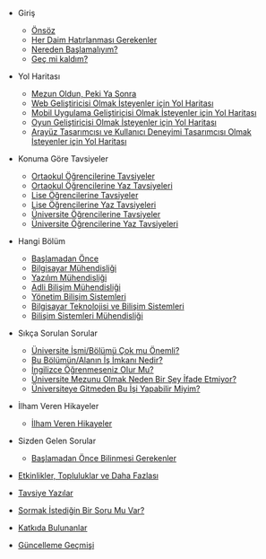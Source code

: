 * Giriş

  * [Önsöz](giris/onsoz.md)
  * [Her Daim Hatırlanması Gerekenler](giris/herdaimhatirlanmasigerekenler.md)
  * [Nereden Başlamalıyım?](giris/neredenbaslamaliyim.md)
  * [Geç mi kaldım?](giris/gecmikaldim.md)

* Yol Haritası

  * [Mezun Oldun, Peki Ya Sonra](yolharitasi/mezunoldun.md)
  * [Web Geliştiricisi Olmak İsteyenler için Yol Haritası](yolharitasi/webdeveloper)
  * [Mobil Uygulama Geliştiricisi Olmak İsteyenler için Yol Haritası](yolharitasi/mobiledeveloper.md)
  * [Oyun Geliştiricisi Olmak İsteyenler için Yol Haritası](yolharitasi/gamedeveloper.md)
  * [Arayüz Tasarımcısı ve Kullanıcı Deneyimi Tasarımcısı Olmak İsteyenler için Yol Haritası]()

* Konuma Göre Tavsiyeler

  * [Ortaokul Öğrencilerine Tavsiyeler]()
  * [Ortaokul Öğrencilerine Yaz Tavsiyeleri]()
  * [Lise Öğrencilerine Tavsiyeler]()
  * [Lise Öğrencilerine Yaz Tavsiyeleri]()
  * [Üniversite Öğrencilerine Tavsiyeler]()
  * [Üniversite Öğrencilerine Yaz Tavsiyeleri]()

* Hangi Bölüm

    * [Başlamadan Önce]()
    * [Bilgisayar Mühendisliği]()
    * [Yazılım Mühendisliği]()
    * [Adli Bilişim Mühendisliği]()
    * [Yönetim Bilişim Sistemleri]()
    * [Bilgisayar Teknolojisi ve Bilişim Sistemleri]()
    * [Bilişim Sistemleri Mühendisliği]()

* Sıkça Sorulan Sorular

    * [Üniversite İsmi/Bölümü Çok mu Önemli?](sss/universiteismionemli.md)
    * [Bu Bölümün/Alanın İş İmkanı Nedir?](sss/isimkani.md)
    * [İngilizce Öğrenmeseniz Olur Mu?](sss/ingilizce.md)
    * [Üniversite Mezunu Olmak Neden Bir Şey İfade Etmiyor?](sss/universitemezunu.md)
    * [Üniversiteye Gitmeden Bu İşi Yapabilir Miyim?](sss/universiteokumadan.md)

* İlham Veren Hikayeler

    * [İlham Veren Hikayeler]()

* Sizden Gelen Sorular

    * [Başlamadan Önce Bilinmesi Gerekenler]()

* [Etkinlikler, Topluluklar ve Daha Fazlası](etkinliklertopluluklar.md)
* [Tavsiye Yazılar](tavsiyeyazilar.md)
* [Sormak İstediğin Bir Soru Mu Var?](sormakistediginbirsorumuvar.md)
* [Katkıda Bulunanlar](katkidabulunanlar.md)
* [Güncelleme Geçmişi](guncellemegecmisi.md)
